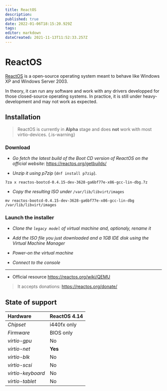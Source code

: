 ```yaml
---
title: ReactOS
description: 
published: true
date: 2022-01-06T18:15:20.929Z
tags: 
editor: markdown
dateCreated: 2021-11-13T11:52:33.257Z
---
```


# ReactOS 

[ReactOS](https://reactos.org/) is a open-source operating system meant to behave like Windows XP and Windows Server 2003.

In theory, it can run any software and work with any drivers developped for those closed-source operating systems. In practice, it is still under heavy-development and may not work as expected.

## Installation

> ReactOS is currently in **Alpha** stage and does **not** work with most virtio-devices.
{.is-warning}

### Download

* *Go fetch the latest build of the *Boot CD* version of ReactOS on the official website*: https://reactos.org/getbuilds/

* *Unzip it using p7zip* (`dnf install p7zip`).

```
7za x reactos-bootcd-0.4.15-dev-3628-ga6bf77e-x86-gcc-lin-dbg.7z
``` 

* *Copy the resulting ISO under* `/var/lib/libvirt/images`

```
mv reactos-bootcd-0.4.15-dev-3628-ga6bf77e-x86-gcc-lin-dbg /var/lib/libvirt/images
```

### Launch the installer

* *Clone the `legacy model` of virtual machine and, optionaly, rename it*

* *Add the ISO file you just downloaded and a 1GB IDE disk using the Virtual Machine Manager*

* *Power-on the virtual machine*

* *Connect to the console*




---

* Official resource https://reactos.org/wiki/QEMU


> It accepts donations: https://reactos.org/donate/

## State of support

| **Hardware** | ReactOS 4.14 |
| :-- | -- |
| *Chipset* | i440fx only |
| *Firmware* | BIOS only |
| *virtio-gpu* | No |
| *virtio-net* | **Yes** |
| *virtio-blk* | No |
| *virtio-scsi* | No |
| *virtio-keyboard* | No |
| *virtio-tablet* | No |
